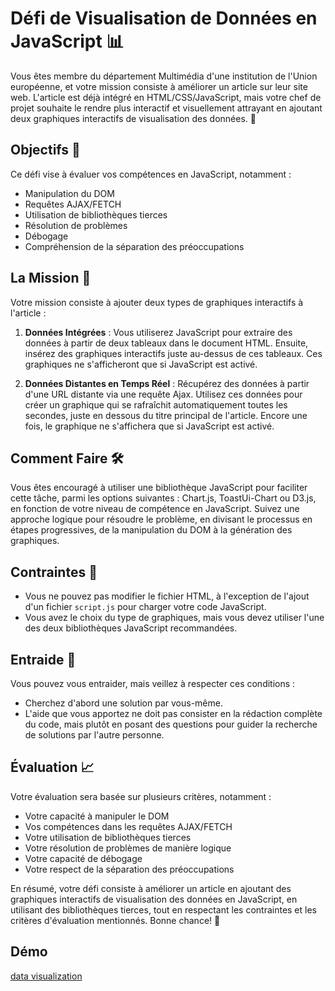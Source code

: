 # Défi de Visualisation de Données en JavaScript 📊

Vous êtes membre du département Multimédia d'une institution de l'Union européenne, et votre mission consiste à améliorer un article sur leur site web. L'article est déjà intégré en HTML/CSS/JavaScript, mais votre chef de projet souhaite le rendre plus interactif et visuellement attrayant en ajoutant deux graphiques interactifs de visualisation des données. 🚀

## Objectifs 🎯

Ce défi vise à évaluer vos compétences en JavaScript, notamment :

- Manipulation du DOM
- Requêtes AJAX/FETCH
- Utilisation de bibliothèques tierces
- Résolution de problèmes
- Débogage
- Compréhension de la séparation des préoccupations

## La Mission 🚀

Votre mission consiste à ajouter deux types de graphiques interactifs à l'article :

1. **Données Intégrées** : Vous utiliserez JavaScript pour extraire des données à partir de deux tableaux dans le document HTML. Ensuite, insérez des graphiques interactifs juste au-dessus de ces tableaux. Ces graphiques ne s'afficheront que si JavaScript est activé.

2. **Données Distantes en Temps Réel** : Récupérez des données à partir d'une URL distante via une requête Ajax. Utilisez ces données pour créer un graphique qui se rafraîchit automatiquement toutes les secondes, juste en dessous du titre principal de l'article. Encore une fois, le graphique ne s'affichera que si JavaScript est activé.

## Comment Faire 🛠️

Vous êtes encouragé à utiliser une bibliothèque JavaScript pour faciliter cette tâche, parmi les options suivantes : Chart.js, ToastUi-Chart ou D3.js, en fonction de votre niveau de compétence en JavaScript. Suivez une approche logique pour résoudre le problème, en divisant le processus en étapes progressives, de la manipulation du DOM à la génération des graphiques.

## Contraintes 🚧

- Vous ne pouvez pas modifier le fichier HTML, à l'exception de l'ajout d'un fichier `script.js` pour charger votre code JavaScript.
- Vous avez le choix du type de graphiques, mais vous devez utiliser l'une des deux bibliothèques JavaScript recommandées.

## Entraide 🤝

Vous pouvez vous entraider, mais veillez à respecter ces conditions :
- Cherchez d'abord une solution par vous-même.
- L'aide que vous apportez ne doit pas consister en la rédaction complète du code, mais plutôt en posant des questions pour guider la recherche de solutions par l'autre personne.

## Évaluation 📈

Votre évaluation sera basée sur plusieurs critères, notamment :
- Votre capacité à manipuler le DOM
- Vos compétences dans les requêtes AJAX/FETCH
- Votre utilisation de bibliothèques tierces
- Votre résolution de problèmes de manière logique
- Votre capacité de débogage
- Votre respect de la séparation des préoccupations

En résumé, votre défi consiste à améliorer un article en ajoutant des graphiques interactifs de visualisation des données en JavaScript, en utilisant des bibliothèques tierces, tout en respectant les contraintes et les critères d'évaluation mentionnés. Bonne chance! 🚀


## Démo

[data visualization](https://alexander-fejari.github.io/js-datavisualisation-challenge/)